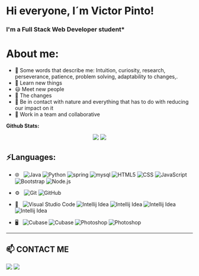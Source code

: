 # Hi everyone, I´m Victor Pinto!
### I'm a Full Stack Web Developer student* 

# About me:
- 💬 Some words that describe me: Intuition, curiosity, research, perseverance, patience, problem solving, adaptability to changes,.
- 🎯 Learn new things
- 😃 Meet new people
- 🚀 The changes
- 🌱 Be in contact with nature and everything that has to do with reducing our impact on it
- 👯 Work in a team and collaborative

**Github Stats:**

<p align="center">

  <img src="https://github-readme-stats.vercel.app/api?username=victorwake&hide=stars&show_icons=true&theme=dracula&line_height=32">
  <img src="https://github-readme-stats.vercel.app/api/top-langs/?username=victorwake&count_private=true&theme=dracula">

</p>

## ⚡Languages:

- 🌐 &nbsp;
  ![Java](https://img.shields.io/badge/-Java-333333?style=flat&logo=javas)
  ![Python](https://img.shields.io/badge/-Python-333333?style=flat&logo=python)
  ![spring](https://img.shields.io/badge/-Spring-333333?style=flat&logo=spring)
  ![mysql](https://img.shields.io/badge/-Mysql-333333?style=flat&logo=mysql)
  ![HTML5](https://img.shields.io/badge/-HTML5-333333?style=flat&logo=HTML5)
  ![CSS](https://img.shields.io/badge/-CSS-333333?style=flat&logo=CSS3&logoColor=1572B6)
  ![JavaScript](https://img.shields.io/badge/-JavaScript-333333?style=flat&logo=javascript)
  ![Bootstrap](https://img.shields.io/badge/-Bootstrap-333333?style=flat&logo=bootstrap&logoColor=563D7C)
  ![Node.js](https://img.shields.io/badge/-Node.js-333333?style=flat&logo=node.js)
  
- ⚙️ &nbsp;
  ![Git](https://img.shields.io/badge/-Git-333333?style=flat&logo=git)
  ![GitHub](https://img.shields.io/badge/-GitHub-333333?style=flat&logo=github)

- 🔧 &nbsp;
  ![Visual Studio Code](https://img.shields.io/badge/-Visual%20Studio%20Code-333333?style=flat&logo=visual-studio-code&logoColor=007ACC)
  ![Intellij Idea](https://img.shields.io/badge/-Intellij-333333?style=flat&logo=intellijidea)
  ![Intellij Idea](https://img.shields.io/badge/-Pycharm-333333?style=flat&logo=pycharm)
  ![Intellij Idea](https://img.shields.io/badge/-Webstorm-333333?style=flat&logo=webstorm)
  ![Intellij Idea](https://img.shields.io/badge/-NetBeans-333333?style=flat&logo=apache)


- 🖥 &nbsp;
  ![Cubase](https://img.shields.io/badge/-After%20Effects-333333?style=flat&logo=effects)
  ![Cubase](https://img.shields.io/badge/-Cubase-333333?style=flat&logo=cubase)
  ![Photoshop](https://img.shields.io/badge/-Fireworks-333333?style=flat&logo=adobe)
  ![Photoshop](https://img.shields.io/badge/-Photoshop-333333?style=flat&logo=adobe-photoshop)


___________________________________________
  

## 📫 CONTACT ME

<a target="_blank" href="https://www.linkedin.com/in/victor-pinto-fullstack"><img src="https://img.shields.io/badge/-LinkedIn-0077B5?style=for-the-badge&logo=Linkedin&logoColor=white"></img></a>
<a target="_blank" href="victorpintowake@gmail.com"><img src="https://img.shields.io/badge/-Gmail-D14836?style=for-the-badge&logo=Gmail&logoColor=white"></img></a>
